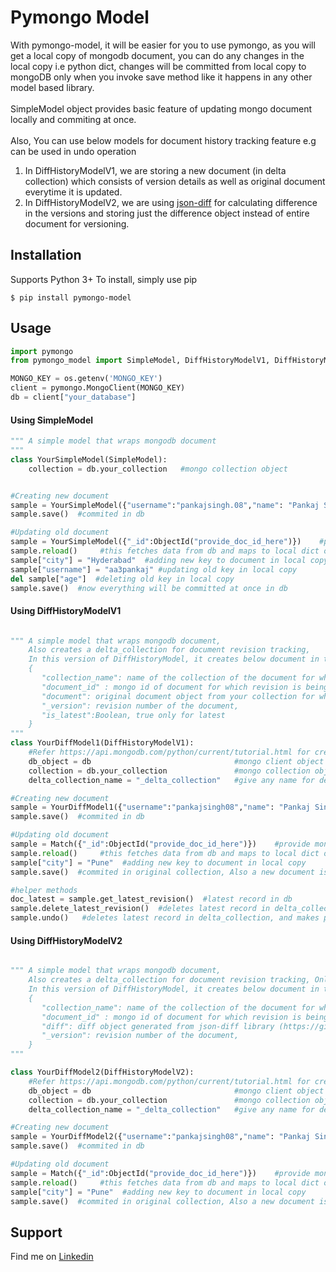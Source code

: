 Pymongo Model
==================================================== 

With pymongo-model, it will be easier for you to use pymongo, as you will get a local copy of mongodb document, you can do any changes in the local copy i.e python dict, changes will be committed from local copy to mongoDB only when you invoke save method like it happens in any other model based library.\
\
SimpleModel object provides basic feature of updating mongo document locally and commiting at once.\
\
Also, 
You can use below models for document history tracking feature e.g can be used in undo operation
1. In DiffHistoryModelV1, we are storing a new document (in delta collection) which consists of version details as well as original document everytime it is updated.
2. In DiffHistoryModelV2, we are using [json-diff](https://github.com/fzumstein/jsondiff) for calculating difference in the versions and storing just the difference object instead of entire document for versioning.

Installation
------------

Supports Python 3+
To install, simply use pip
```
$ pip install pymongo-model
```

Usage
-----

```python
import pymongo
from pymongo_model import SimpleModel, DiffHistoryModelV1, DiffHistoryModelV2

MONGO_KEY = os.getenv('MONGO_KEY')
client = pymongo.MongoClient(MONGO_KEY)
db = client["your_database"]
```

#### Using SimpleModel
```python
""" A simple model that wraps mongodb document 
"""
class YourSimpleModel(SimpleModel):
    collection = db.your_collection   #mongo collection object


#Creating new document
sample = YourSimpleModel({"username":"pankajsingh.08","name": "Pankaj Singh", "age": "25"})    
sample.save()  #commited in db

#Updating old document
sample = YourSimpleModel({"_id":ObjectId("provide_doc_id_here")})    #provide mongo document id for fetching
sample.reload()     #this fetches data from db and maps to local dict object   
sample["city"] = "Hyderabad"  #adding new key to document in local copy
sample["username"] = "aa3pankaj" #updating old key in local copy
del sample["age"]  #deleting old key in local copy
sample.save()  #now everything will be committed at once in db

```

#### Using DiffHistoryModelV1
```python

""" A simple model that wraps mongodb document, 
    Also creates a delta_collection for document revision tracking,
    In this version of DiffHistoryModel, it creates below document in the delta_collection for each update i.e after invoking save method 
    {
       "collection_name": name of the collection of the document for which revision is being done,
       "document_id" : mongo id of document for which revision is being done,
       "document": original document object from your collection for which revision is being done,
       "_version": revision number of the document,
       "is_latest":Boolean, true only for latest
    }
"""
class YourDiffModel1(DiffHistoryModelV1):
    #Refer https://api.mongodb.com/python/current/tutorial.html for creating db object
    db_object = db                                #mongo client object
    collection = db.your_collection               #mongo collection object
    delta_collection_name = "_delta_collection"   #give any name for delta collection where revisions will be stored, it will be created automatically in the db

#Creating new document
sample = YourDiffModel1({"username":"pankajsingh08","name": "Pankaj Singh", "age": "25"})    
sample.save()  #commited in db

#Updating old document
sample = Match({"_id":ObjectId("provide_doc_id_here")})    #provide mongo document id for fetching
sample.reload()     #this fetches data from db and maps to local dict object   
sample["city"] = "Pune"  #adding new key to document in local copy
sample.save()  #commited in original collection, Also a new document is created in the delta_collection

#helper methods
doc_latest = sample.get_latest_revision()  #latest record in db
sample.delete_latest_revision()  #deletes latest record in delta_collection, and makes previos record as latest but original document will not be touched
sample.undo()   #deletes latest record in delta_collection, and makes previos record as latest, Also original document will be updated
```

#### Using DiffHistoryModelV2
```python

""" A simple model that wraps mongodb document, 
    Also creates a delta_collection for document revision tracking, Only difference from DiffHistoryModelV1 is here instead of saving entire document, just difference is stored in diff.
    In this version of DiffHistoryModel, it creates below document in the delta_collection for each update i.e after invoking save method 
    {
       "collection_name": name of the collection of the document for which revision is being done,
       "document_id" : mongo id of document for which revision is being done,
       "diff": diff object generated from json-diff library (https://github.com/fzumstein/jsondiff)
       "_version": revision number of the document,
    }
"""

class YourDiffModel2(DiffHistoryModelV2):
    #Refer https://api.mongodb.com/python/current/tutorial.html for creating db object
    db_object = db                                #mongo client object
    collection = db.your_collection               #mongo collection object
    delta_collection_name = "_delta_collection"   #give any name for delta collection where revisions will be stored, it will be created automatically in the db

#Creating new document
sample = YourDiffModel2({"username":"pankajsingh08","name": "Pankaj Singh", "age": "25"})    
sample.save()  #commited in db

#Updating old document
sample = Match({"_id":ObjectId("provide_doc_id_here")})    #provide mongo document id for fetching
sample.reload()     #this fetches data from db and maps to local dict object   
sample["city"] = "Pune"  #adding new key to document in local copy
sample.save()  #commited in original collection, Also a new document is created in the delta_collection

```

## Support
Find me on [Linkedin](https://www.linkedin.com/in/aa3pankaj/)